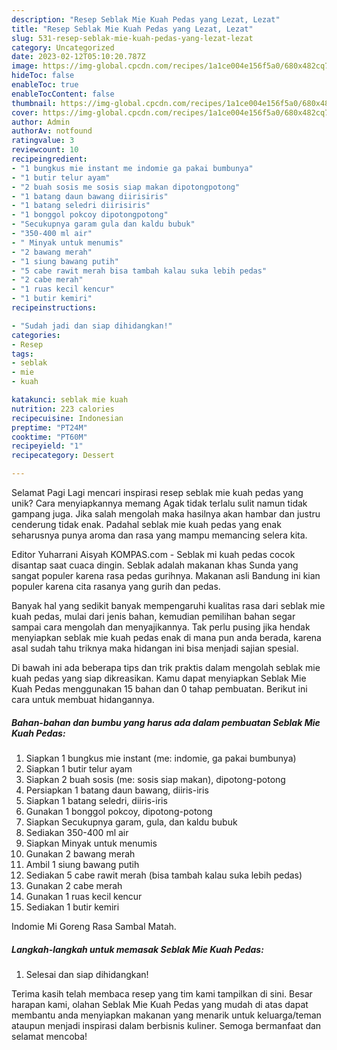 ```yaml
---
description: "Resep Seblak Mie Kuah Pedas yang Lezat, Lezat"
title: "Resep Seblak Mie Kuah Pedas yang Lezat, Lezat"
slug: 531-resep-seblak-mie-kuah-pedas-yang-lezat-lezat
category: Uncategorized
date: 2023-02-12T05:10:20.787Z
image: https://img-global.cpcdn.com/recipes/1a1ce004e156f5a0/680x482cq70/seblak-mie-kuah-pedas-foto-resep-utama.jpg
hideToc: false
enableToc: true
enableTocContent: false
thumbnail: https://img-global.cpcdn.com/recipes/1a1ce004e156f5a0/680x482cq70/seblak-mie-kuah-pedas-foto-resep-utama.jpg
cover: https://img-global.cpcdn.com/recipes/1a1ce004e156f5a0/680x482cq70/seblak-mie-kuah-pedas-foto-resep-utama.jpg
author: Admin
authorAv: notfound
ratingvalue: 3
reviewcount: 10
recipeingredient:
- "1 bungkus mie instant me indomie ga pakai bumbunya"
- "1 butir telur ayam"
- "2 buah sosis me sosis siap makan dipotongpotong"
- "1 batang daun bawang diirisiris"
- "1 batang seledri diirisiris"
- "1 bonggol pokcoy dipotongpotong"
- "Secukupnya garam gula dan kaldu bubuk"
- "350-400 ml air"
- " Minyak untuk menumis"
- "2 bawang merah"
- "1 siung bawang putih"
- "5 cabe rawit merah bisa tambah kalau suka lebih pedas"
- "2 cabe merah"
- "1 ruas kecil kencur"
- "1 butir kemiri"
recipeinstructions:

- "Sudah jadi dan siap dihidangkan!"
categories:
- Resep
tags:
- seblak
- mie
- kuah

katakunci: seblak mie kuah 
nutrition: 223 calories
recipecuisine: Indonesian
preptime: "PT24M"
cooktime: "PT60M"
recipeyield: "1"
recipecategory: Dessert

---
```



Selamat Pagi Lagi mencari inspirasi resep seblak mie kuah pedas yang unik? Cara menyiapkannya memang Agak tidak terlalu sulit namun tidak gampang juga. Jika salah mengolah maka hasilnya akan hambar dan justru cenderung tidak enak. Padahal seblak mie kuah pedas yang enak seharusnya punya aroma dan rasa yang mampu memancing selera kita.


Editor Yuharrani Aisyah KOMPAS.com - Seblak mi kuah pedas cocok disantap saat cuaca dingin. Seblak adalah makanan khas Sunda yang sangat populer karena rasa pedas gurihnya. Makanan asli Bandung ini kian populer karena cita rasanya yang gurih dan pedas.

Banyak hal yang sedikit banyak mempengaruhi kualitas rasa dari seblak mie kuah pedas, mulai dari jenis bahan, kemudian pemilihan bahan segar sampai cara mengolah dan menyajikannya. Tak perlu pusing jika hendak menyiapkan seblak mie kuah pedas enak di mana pun anda berada, karena asal sudah tahu triknya maka hidangan ini bisa menjadi sajian spesial.


Di bawah ini ada beberapa tips dan trik praktis dalam mengolah seblak mie kuah pedas yang siap dikreasikan. Kamu dapat menyiapkan Seblak Mie Kuah Pedas menggunakan 15 bahan dan 0 tahap pembuatan. Berikut ini cara untuk membuat hidangannya.

<!--inarticleads1-->

##### Bahan-bahan dan bumbu yang harus ada dalam pembuatan Seblak Mie Kuah Pedas:

1. Siapkan 1 bungkus mie instant (me: indomie, ga pakai bumbunya)
1. Siapkan 1 butir telur ayam
1. Siapkan 2 buah sosis (me: sosis siap makan), dipotong-potong
1. Persiapkan 1 batang daun bawang, diiris-iris
1. Siapkan 1 batang seledri, diiris-iris
1. Gunakan 1 bonggol pokcoy, dipotong-potong
1. Siapkan Secukupnya garam, gula, dan kaldu bubuk
1. Sediakan 350-400 ml air
1. Siapkan  Minyak untuk menumis
1. Gunakan 2 bawang merah
1. Ambil 1 siung bawang putih
1. Sediakan 5 cabe rawit merah (bisa tambah kalau suka lebih pedas)
1. Gunakan 2 cabe merah
1. Gunakan 1 ruas kecil kencur
1. Sediakan 1 butir kemiri


Indomie Mi Goreng Rasa Sambal Matah. 

<!--inarticleads2-->

##### Langkah-langkah untuk memasak Seblak Mie Kuah Pedas:


1. Selesai dan siap dihidangkan!



Terima kasih telah membaca resep yang tim kami tampilkan di sini. Besar harapan kami, olahan Seblak Mie Kuah Pedas yang mudah di atas dapat membantu anda menyiapkan makanan yang menarik untuk keluarga/teman ataupun menjadi inspirasi dalam berbisnis kuliner. Semoga bermanfaat dan selamat mencoba!
